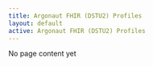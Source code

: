 ```yaml
---
title: Argonaut FHIR (DSTU2) Profiles
layout: default
active: Argonaut FHIR (DSTU2) Profiles
---
```


No page content yet